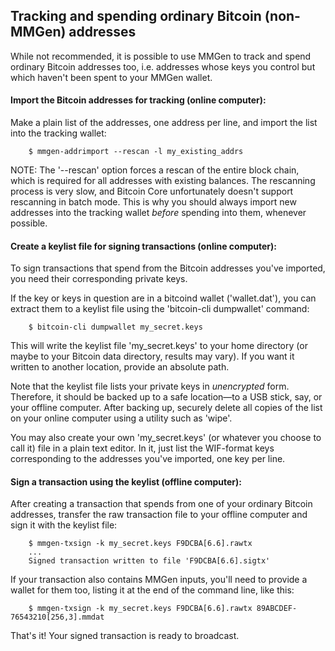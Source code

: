 ## Tracking and spending ordinary Bitcoin (non-MMGen) addresses

While not recommended, it is possible to use MMGen to track and spend ordinary
Bitcoin addresses too, i.e. addresses whose keys you control but which haven't
been spent to your MMGen wallet.

#### Import the Bitcoin addresses for tracking (online computer):

Make a plain list of the addresses, one address per line, and import the list
into the tracking wallet:

		$ mmgen-addrimport --rescan -l my_existing_addrs

NOTE: The '--rescan' option forces a rescan of the entire block chain, which is
required for all addresses with existing balances.  The rescanning process is
very slow, and Bitcoin Core unfortunately doesn't support rescanning in batch
mode.  This is why you should always import new addresses into the tracking
wallet *before* spending into them, whenever possible.

#### Create a keylist file for signing transactions (online computer):

To sign transactions that spend from the Bitcoin addresses you've imported, you
need their corresponding private keys.

If the key or keys in question are in a bitcoind wallet ('wallet.dat'), you can
extract them to a keylist file using the 'bitcoin-cli dumpwallet' command:

		$ bitcoin-cli dumpwallet my_secret.keys

This will write the keylist file 'my_secret.keys' to your home directory (or
maybe to your Bitcoin data directory, results may vary).  If you want it written
to another location, provide an absolute path.

Note that the keylist file lists your private keys in *unencrypted* form.
Therefore, it should be backed up to a safe location—to a USB stick, say, or
your offline computer.  After backing up, securely delete all copies of the list
on your online computer using a utility such as 'wipe'.

You may also create your own 'my_secret.keys' (or whatever you choose to call
it) file in a plain text editor.  In it, just list the WIF-format keys
corresponding to the addresses you've imported, one key per line.

#### Sign a transaction using the keylist (offline computer):

After creating a transaction that spends from one of your ordinary Bitcoin
addresses, transfer the raw transaction file to your offline computer and sign
it with the keylist file:

		$ mmgen-txsign -k my_secret.keys F9DCBA[6.6].rawtx
		...
		Signed transaction written to file 'F9DCBA[6.6].sigtx'

If your transaction also contains MMGen inputs, you'll need to provide a wallet
for them too, listing it at the end of the command line, like this:

		$ mmgen-txsign -k my_secret.keys F9DCBA[6.6].rawtx 89ABCDEF-76543210[256,3].mmdat

That's it!  Your signed transaction is ready to broadcast.
